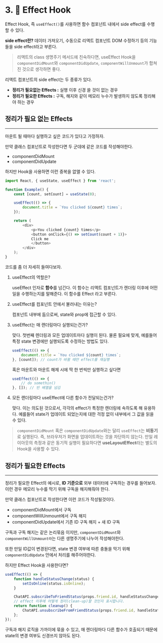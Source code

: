 # 
# 3. 🧬 Effect Hook

Effect Hook, 즉 `useEffect()`를 사용하면 함수 컴포넌트 내에서 side effect를 수행할 수 있다.

**side effect란?** 데이터 가져오기, 수동으로 리액트 컴포넌트 DOM 수정하기 등의 기능들을 side effect라고 부른다.

> 리액트의 class 생명주기 메서드에 친숙하다면, useEffect Hook을 `componentDidMount`와 `componentDidUpdate`, `componentWillUnmount`가 합쳐진 것으로 생각하면 좋다.

리액트 컴포넌트의 side effect는 두 종류가 있다.

- **정리가 필요없는 Effects :**  실행 이후 신경 쓸 것이 없는 경우
- **정리가 필요한 Effects :** 구독, 해지와 같이 메모리 누수가 발생하지 않도록 정리해야 하는 경우

## 정리가 필요 없는 Effects
---
마운트 될 때마다 실행하고 싶은 코드가 있다고 가정하자.

만약 클래스 컴포넌트로 작성한다면 두 군데에 같은 코드를 작성해야한다.

- componentDidMount
- componentDidUpdate

하지만 Hook을 사용하면 이런 중복을 없앨 수 있다.
```js
import React, { useState, useEffect } from 'react';

function Example() {
    const [count, setCount] = useState(0);

    useEffect(() => {
        document.title = `You clicked ${count} times`;
    });

    return (
        <div>
            <p>You clicked {count} times</p>
            <button onClick={() => setCount(count + 1)}>
            Click me
            </button>
        </div>
    );
}
```
코드를 좀 더 자세히 들여다보자.

1. useEffect의 역할은?

    useEffect 인자로 **함수**를 넘긴다. 이 함수는 리액트 컴포넌트가 렌더링 이후에 어떤 일을 수행하는지를 말해준다. 이 함수를 Effect 라고 부른다.

2. useEffect를 컴포넌트 안에서 불러내는 이유는?

    컴포넌트 내부에 둠으로써, state와 prop에 접근할 수 있다.

3. useEffect는 매 랜더링마다 실행되는건가?

    맞다. 첫번째 렌더링과 모든 업데이트마다 실행이 된다. 물론 필요에 맞게, 예를들어 특정 state 변경에만 실행되도록 수정하는 방법도 있다. 
    ```js
    useEffect(() => {
        document.title = `You clicked ${count} times`;
    }, [count]); // count가 바뀔 때만 effect를 재실행
    ```

    혹은 마운트와 마운트 해제 시에 딱 한 번씩만 실행하고 싶다면   

    ```js
    useEffect(() => {
        // do somethin()
    }, []); // 빈 배열을 넘김
    ```
4. 모든 랜더링마다 useEffect에 다른 함수가 전달되는건가?

    맞다. 이는 의도된 것으로서, 각각의 effect가 특정한 렌더링에 속하도록 해 유용하다. 예를들어 state가 업데이트 되었는지에 대한 걱정 없이 내부에서 그 값을 읽을 수 있다.

> `componentDidMount` 혹은 `componentDidUpdate`와는 달리 `useEffect`는 **비동기**로 실행된다. 즉, 브라우저가 화면을 업데이트하는 것을 차단하지 않는다. 만일 레이아웃의 측정과 같은 동기적 실행이 필요하다면 **useLayoutEffect**라는 별도의 Hook을 사용할 수 있다.

## **정리가 필요한 Effects**
---
정리가 필요한 Effect의 예시로, **ID 기준으로** 외부 데이터에 구독하는 경우를 들어보자. 이런 경우 메모리 누수를 막기 위해 구독을 해지해줘야 한다.

만약 클래스 컴포넌트로 작성한다면 이런 코드가 작성될것이다.

- componentDidMount에서 구독
- componentWillUnmount에서 구독 해지
- componentDidUpdate에서 기존 ID 구독 해지 + 새 ID 구독

구독과 구독 해지는 같은 논리묶음 이지만, `componentDidMount`와 `componentWillUnmount라`는 다른 생명주기에 나누어 작성해야한다.

또한 만일 ID값이 변경된다면, state 변경 여부에 따른 충돌을 막기 위해 `componentDidUpdate` 안에서 처리를 해주어야한다.

하지만 Effect Hook을 사용한다면?
```js
useEffect(() => {
    function handleStatusChange(status) {
        setIsOnline(status.isOnline);
    }

    ChatAPI.subscribeToFriendStatus(props.friend.id, handleStatusChange);
    // effect 이후에 어떻게 정리(clean-up)할 것인지 표시합니다.
    return function cleanup() {
        ChatAPI.unsubscribeFromFriendStatus(props.friend.id, handleStatusChange);
    };
});
```
구독과 해지 로직을 가까이에 묶을 수 있고, 매 렌더링마다 다른 함수가 호출되기 때문에 state의 변경 여부도 신경쓰지 않아도 된다.